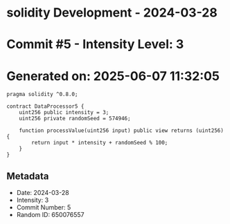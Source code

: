 ﻿# solidity Development - 2024-03-28
# Commit #5 - Intensity Level: 3
# Generated on: 2025-06-07 11:32:05
```solidity
pragma solidity ^0.8.0;

contract DataProcessor5 {
    uint256 public intensity = 3;
    uint256 private randomSeed = 574946;

    function processValue(uint256 input) public view returns (uint256) {
        return input * intensity + randomSeed % 100;
    }
}
```
## Metadata
- Date: 2024-03-28
- Intensity: 3
- Commit Number: 5
- Random ID: 650076557
